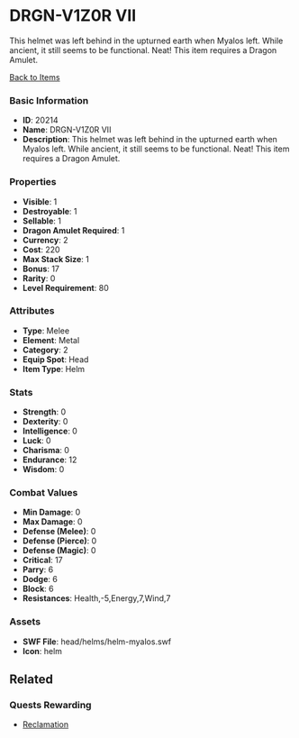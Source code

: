 # DRGN-V1Z0R VII

This helmet was left behind in the upturned earth when Myalos left. While ancient, it still seems to be functional. Neat! This item requires a Dragon Amulet.

[Back to Items](../items.md)

### Basic Information

- **ID**: 20214
- **Name**: DRGN-V1Z0R VII
- **Description**: This helmet was left behind in the upturned earth when Myalos left. While ancient, it still seems to be functional. Neat! This item requires a Dragon Amulet.

### Properties

- **Visible**: 1
- **Destroyable**: 1
- **Sellable**: 1
- **Dragon Amulet Required**: 1
- **Currency**: 2
- **Cost**: 220
- **Max Stack Size**: 1
- **Bonus**: 17
- **Rarity**: 0
- **Level Requirement**: 80

### Attributes

- **Type**: Melee
- **Element**: Metal
- **Category**: 2
- **Equip Spot**: Head
- **Item Type**: Helm

### Stats

- **Strength**: 0
- **Dexterity**: 0
- **Intelligence**: 0
- **Luck**: 0
- **Charisma**: 0
- **Endurance**: 12
- **Wisdom**: 0

### Combat Values

- **Min Damage**: 0
- **Max Damage**: 0
- **Defense (Melee)**: 0
- **Defense (Pierce)**: 0
- **Defense (Magic)**: 0
- **Critical**: 17
- **Parry**: 6
- **Dodge**: 6
- **Block**: 6
- **Resistances**: Health,-5,Energy,7,Wind,7

### Assets

- **SWF File**: head/helms/helm-myalos.swf
- **Icon**: helm

## Related

### Quests Rewarding

- [Reclamation](../quests/1823-reclamation.md)

